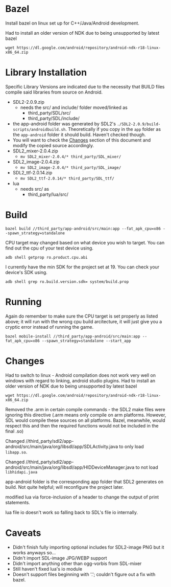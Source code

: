 # Bazel

Install bazel on linux set up for C++/Java/Android development.

Had to install an older version of NDK due to being unsupported by latest bazel

    wget https://dl.google.com/android/repository/android-ndk-r18-linux-x86_64.zip


# Library Installation

Specific Library Versions are indicated due to the necessity that BUILD files compile said libraries from source on Android.

- SDL2-2.0.9.zip
    - needs the src/ and include/ folder moved/linked as 
    	- third_party/SDL/src/
	    - third_party/SDL/include/
- the app-android folder was generated by SDL2's `./SDL2-2.0.9/build-scripts/androidbuild.sh`. Theoretically if you copy in the `app` folder as the `app-android` folder it should build. Haven't checked though.
- You will want to check the [Changes](#changes) section of this document and modify the copied source accordingly.
- SDL2_mixer-2.0.4.zip
    - `mv SDL2_mixer-2.0.4/* third_party/SDL_mixer/`
- SDL2_image-2.0.4.zip
    - `mv SDL2_image-2.0.4/* third_party/SDL_image/`
- SDL2_ttf-2.0.14.zip
    - `mv SDL2_ttf-2.0.14/* third_party/SDL_ttf/`
- lua
	- needs src/ as
	    - third_party/lua/src/


# Build

    bazel build //third_party/app-android/src/main:app --fat_apk_cpu=x86 --spawn_strategy=standalone
	

CPU target may changed based on what device you wish to target. You can find out the cpu of your test device using.

	adb shell getprop ro.product.cpu.abi

 I currently have the min SDK for the project set at 19. You can check your device's SDK using.
    
	adb shell grep ro.build.version.sdk= system/build.prop
	

# Running

Again do remember to make sure the CPU target is set properly as listed above; it will run with the wrong cpu build arcitecture, it will just give you a cryptic error instead of running the game.

    bazel mobile-install //third_party/app-android/src/main:app --fat_apk_cpu=x86 --spawn_strategy=standalone --start_app


# Changes

Had to switch to linux - Android compilation does not work very well on windows with regard to linking, android studio plugins.
Had to install an older version of NDK due to being unsupported by latest bazel

    wget https://dl.google.com/android/repository/android-ndk-r18-linux-x86_64.zip

Removed the .arm in certain compile commands - the SDL2 make files were ignoring this directive (.arm means only compile on arm platforms. However, SDL would compile these sources on all platforms. Bazel, meanwhile, would respect this and then the required functions would not be included in the final .so)

Changed //third_party/sdl2/app-android/src/main/java/org/libsdl/app/SDLActivity.java to only load `libapp.so`.

Changed //third_party/sdl2/app-android/src/main/java/org/libsdl/app/HIDDeviceManager.java to not load `libhidapi.java`

app-android folder is the corresponding app folder that SDL2 generates on build. Not quite helpful; will reconfigure the project later.

modified lua via force-inclusion of a header to change the output of print statements.

lua file io doesn't work so falling back to SDL's file io internally.

# Caveats

- Didn't finish fully importing optional includes for SDL2-image PNG but it works anyways so...
- Didn't import SDL-image JPG/WEBP support
- Didn't import anything other than ogg-vorbis from SDL-mixer
- Still haven't fixed lua's io module
- Doesn't support files beginning with '.'; couldn't figure out a fix with bazel.
